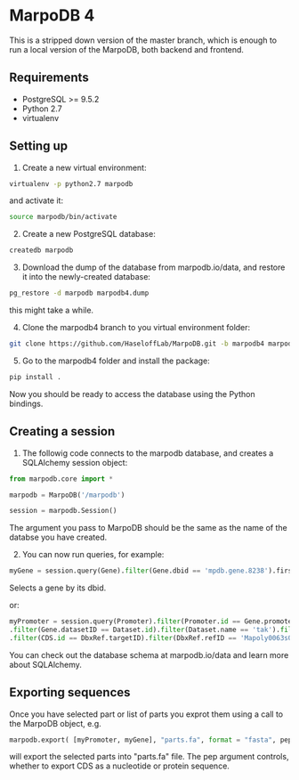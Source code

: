 # MarpoDB 4
This is a stripped down version of the master branch, which is enough to run a local version of the MarpoDB, both backend and frontend.

## Requirements
* PostgreSQL >= 9.5.2
* Python 2.7
* virtualenv

## Setting up
1. Create a new virtual environment:
``` bash
virtualenv -p python2.7 marpodb
```
and activate it:
``` bash
source marpodb/bin/activate
```
2. Create a new PostgreSQL database:
``` bash
createdb marpodb
```
3. Download the dump of the database from marpodb.io/data, and restore it into the newly-created database:
``` bash
pg_restore -d marpodb marpodb4.dump
```
this might take a while.

4. Clone the marpodb4 branch to you virtual environment folder:
``` bash
git clone https://github.com/HaseloffLab/MarpoDB.git -b marpodb4 marpodb4
```
5. Go to the marpodb4 folder and install the package:
``` bash
pip install .
```
Now you should be ready to access the database using the Python bindings.

## Creating a session

1. The followig code connects to the marpodb database, and creates a SQLAlchemy session object:
``` python
from marpodb.core import *

marpodb = MarpoDB('/marpodb')

session = marpodb.Session()
```
The argument you pass to MarpoDB should be the same as the name of the databse you have created.

2. You can now run queries, for example:
``` python
myGene = session.query(Gene).filter(Gene.dbid == 'mpdb.gene.8238').first()
```
Selects a gene by its dbid.

or:
``` python
myPromoter = session.query(Promoter).filter(Promoter.id == Gene.promoterID)\
.filter(Gene.datasetID == Dataset.id).filter(Dataset.name == 'tak').filter(CDS.id == Gene.cdsID)\
.filter(CDS.id == DbxRef.targetID).filter(DbxRef.refID == 'Mapoly0063s0040').first()
```
You can check out the database schema at marpodb.io/data and learn more about SQLAlchemy.

## Exporting sequences

Once you have selected part or list of parts you exprot them using a call to the MarpoDB object, e.g.
``` python
marpodb.export( [myPromoter, myGene], "parts.fa", format = "fasta", pep = False)
```
will export the selected parts into "parts.fa" file. The pep argument controls, whether to export CDS as a nucleotide or protein sequence.

